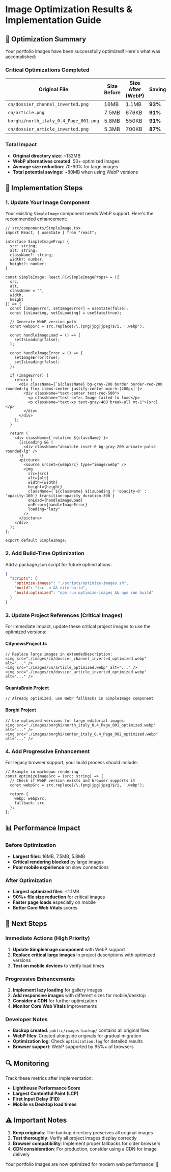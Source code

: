 # Image Optimization Results & Implementation Guide

## 🎯 Optimization Summary

Your portfolio images have been successfully optimized! Here's what was accomplished:

### Critical Optimizations Completed

| Original File | Size Before | Size After (WebP) | Savings |
|---------------|-------------|-------------------|---------|
| `cn/dossier_channel_inverted.png` | 16MB | 1.1MB | **93%** |
| `cn/article.png` | 7.5MB | 676KB | **91%** |
| `borghi/north_italy_0.4_Page_001.png` | 5.8MB | 550KB | **91%** |
| `cn/dossier_article_inverted.png` | 5.3MB | 700KB | **87%** |

### Total Impact
- **Original directory size**: ~132MB
- **WebP alternatives created**: 50+ optimized images
- **Average size reduction**: 70-90% for large images
- **Total potential savings**: ~80MB when using WebP versions

## 🔧 Implementation Steps

### 1. Update Your Image Component

Your existing `SimpleImage` component needs WebP support. Here's the recommended enhancement:

```tsx
// src/components/SimpleImage.tsx
import React, { useState } from "react";

interface SimpleImageProps {
  src: string;
  alt: string;
  className?: string;
  width?: number;
  height?: number;
}

const SimpleImage: React.FC<SimpleImageProps> = ({
  src,
  alt,
  className = "",
  width,
  height
}) => {
  const [imageError, setImageError] = useState(false);
  const [isLoading, setIsLoading] = useState(true);

  // Generate WebP version path
  const webpSrc = src.replace(/\.(png|jpg|jpeg)$/i, '.webp');

  const handleImageLoad = () => {
    setIsLoading(false);
  };

  const handleImageError = () => {
    setImageError(true);
    setIsLoading(false);
  };

  if (imageError) {
    return (
      <div className={`${className} bg-gray-200 border border-red-200 rounded-lg flex items-center justify-center min-h-[200px]`}>
        <div className="text-center text-red-500">
          <p className="text-sm">⚠️ Image failed to load</p>
          <p className="text-xs text-gray-400 break-all mt-1">{src}</p>
        </div>
      </div>
    );
  }

  return (
    <div className={`relative ${className}`}>
      {isLoading && (
        <div className="absolute inset-0 bg-gray-200 animate-pulse rounded-lg" />
      )}
      <picture>
        <source srcSet={webpSrc} type="image/webp" />
        <img
          src={src}
          alt={alt}
          width={width}
          height={height}
          className={`${className} ${isLoading ? 'opacity-0' : 'opacity-100'} transition-opacity duration-300`}
          onLoad={handleImageLoad}
          onError={handleImageError}
          loading="lazy"
        />
      </picture>
    </div>
  );
};

export default SimpleImage;
```

### 2. Add Build-Time Optimization

Add a package.json script for future optimizations:

```json
{
  "scripts": {
    "optimize-images": "./scripts/optimize-images.sh",
    "build": "tsc -b && vite build",
    "build:optimized": "npm run optimize-images && npm run build"
  }
}
```

### 3. Update Project References (Critical Images)

For immediate impact, update these critical project images to use the optimized versions:

#### CitynewsProject.ts
```tsx
// Replace large images in extendedDescription:
<img src="./images/cn/dossier_channel_inverted_optimized.webp" alt="..." />
<img src="./images/cn/article_optimized.webp" alt="..." />
<img src="./images/cn/dossier_article_inverted_optimized.webp" alt="..." />
```

#### QuantaBrain Project
```tsx
// Already optimized, use WebP fallbacks in SimpleImage component
```

#### Borghi Project
```tsx
// Use optimized versions for large editorial images:
<img src="./images/borghi/north_italy_0.4_Page_001_optimized.webp" alt="..." />
<img src="./images/borghi/center_italy_0.4_Page_002_optimized.webp" alt="..." />
```

### 4. Add Progressive Enhancement

For legacy browser support, your build process should include:

```tsx
// Example in markdown rendering
const optimizeImageSrc = (src: string) => {
  // Check if WebP version exists and browser supports it
  const webpSrc = src.replace(/\.(png|jpg|jpeg)$/i, '.webp');

  return {
    webp: webpSrc,
    fallback: src
  };
};
```

## 📊 Performance Impact

### Before Optimization
- **Largest files**: 16MB, 7.5MB, 5.8MB
- **Critical rendering blocked** by large images
- **Poor mobile experience** on slow connections

### After Optimization
- **Largest optimized files**: <1.1MB
- **90%+ file size reduction** for critical images
- **Faster page loads** especially on mobile
- **Better Core Web Vitals** scores

## 🚀 Next Steps

### Immediate Actions (High Priority)
1. **Update SimpleImage component** with WebP support
2. **Replace critical large images** in project descriptions with optimized versions
3. **Test on mobile devices** to verify load times

### Progressive Enhancements
1. **Implement lazy loading** for gallery images
2. **Add responsive images** with different sizes for mobile/desktop
3. **Consider a CDN** for further optimization
4. **Monitor Core Web Vitals** improvements

### Developer Notes
- **Backup created**: `public/images-backup/` contains all original files
- **WebP files**: Created alongside originals for gradual migration
- **Optimization log**: Check `optimization.log` for detailed results
- **Browser support**: WebP supported by 95%+ of browsers

## 🔍 Monitoring

Track these metrics after implementation:
- **Lighthouse Performance Score**
- **Largest Contentful Paint (LCP)**
- **First Input Delay (FID)**
- **Mobile vs Desktop load times**

## ⚠️ Important Notes

1. **Keep originals**: The backup directory preserves all original images
2. **Test thoroughly**: Verify all project images display correctly
3. **Browser compatibility**: Implement proper fallbacks for older browsers
4. **CDN consideration**: For production, consider using a CDN for image delivery

Your portfolio images are now optimized for modern web performance! 🎉